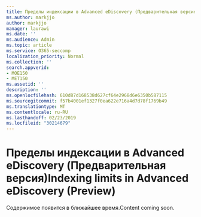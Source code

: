 ```yaml
---
title: Пределы индексации в Advanced eDiscovery (Предварительная версия)
ms.author: markjjo
author: markjjo
manager: laurawi
ms.date: ''
ms.audience: Admin
ms.topic: article
ms.service: O365-seccomp
localization_priority: Normal
ms.collection: ''
search.appverid:
- MOE150
- MET150
ms.assetid: ''
description: ''
ms.openlocfilehash: 610d87d168538d627cf64e2968d6e6350b587115
ms.sourcegitcommit: f57b4001ef1327f0ea622e716a4d7d78f1769b49
ms.translationtype: MT
ms.contentlocale: ru-RU
ms.lasthandoff: 02/23/2019
ms.locfileid: "30214679"
---
```

# <a name="indexing-limits-in-advanced-ediscovery-preview"></a><span data-ttu-id="8df7c-102">Пределы индексации в Advanced eDiscovery (Предварительная версия)</span><span class="sxs-lookup"><span data-stu-id="8df7c-102">Indexing limits in Advanced eDiscovery (Preview)</span></span>

<span data-ttu-id="8df7c-103">Содержимое появится в ближайшее время.</span><span class="sxs-lookup"><span data-stu-id="8df7c-103">Content coming soon.</span></span>
